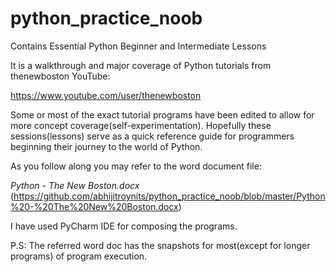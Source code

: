# python_practice_noob
Contains Essential Python Beginner and Intermediate Lessons 

It is a walkthrough and major coverage of Python tutorials from thenewboston YouTube:

https://www.youtube.com/user/thenewboston

Some or most of the exact tutorial programs have been edited to allow for more concept coverage(self-experimentation).
Hopefully these sessions(lessons) serve as a quick reference guide for programmers beginning their journey to the world of Python.

As you follow along you may refer to the word document file:



*Python - The New Boston.docx* (https://github.com/abhijitroynits/python_practice_noob/blob/master/Python%20-%20The%20New%20Boston.docx)

I have used PyCharm IDE for composing the programs. 


P.S: The referred word doc has the snapshots for most(except for longer programs) of program execution.


